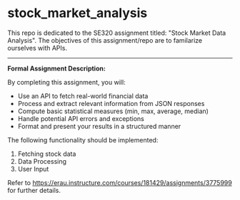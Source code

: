 # stock_market_analysis
This repo is dedicated to the SE320 assignment titled: "Stock Market Data Analysis". The objectives of this assignment/repo are to familarize ourselves with APIs.

****
**Formal Assignment Description:**

By completing this assignment, you will:
- Use an API to fetch real-world financial data 
- Process and extract relevant information from JSON responses 
- Compute basic statistical measures (min, max, average, median)
- Handle potential API errors and exceptions 
- Format and present your results in a structured manner

The following functionality should be implemented:
1) Fetching stock data
2) Data Processing
3) User Input

Refer to https://erau.instructure.com/courses/181429/assignments/3775999 for further details.
